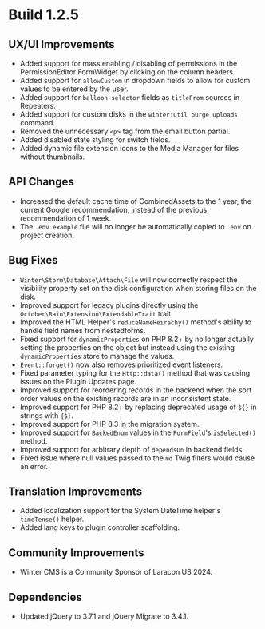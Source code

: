 # Build 1.2.5

## UX/UI Improvements
- Added support for mass enabling / disabling of permissions in the PermissionEditor FormWidget by clicking on the column headers.
- Added support for `allowCustom` in dropdown fields to allow for custom values to be entered by the user.
- Added support for `balloon-selector` fields as `titleFrom` sources in Repeaters.
- Added support for custom disks in the `winter:util purge uploads` command.
- Removed the unnecessary `<p>` tag from the email button partial.
- Added disabled state styling for switch fields.
- Added dynamic file extension icons to the Media Manager for files without thumbnails.

## API Changes
- Increased the default cache time of CombinedAssets to the 1 year, the current Google recommendation, instead of the previous recommendation of 1 week.
- The `.env.example` file will no longer be automatically copied to `.env` on project creation.

## Bug Fixes
- `Winter\Storm\Database\Attach\File` will now correctly respect the visibility property set on the disk configuration when storing files on the disk.
- Improved support for legacy plugins directly using the `October\Rain\Extension\ExtendableTrait` trait.
- Improved the HTML Helper's `reduceNameHeirachy()` method's ability to handle field names from nestedforms.
- Fixed support for `dynamicProperties` on PHP 8.2+ by no longer actually setting the properties on the object but instead using the existing `dynamicProperties` store to manage the values.
- `Event::forget()` now also removes prioritized event listeners.
- Fixed parameter typing for the `Http::data()` method that was causing issues on the Plugin Updates page.
- Improved support for reordering records in the backend when the sort order values on the existing records are in an inconsistent state.
- Improved support for PHP 8.2+ by replacing deprecated usage of `${}` in strings with `{$}`.
- Improved support for PHP 8.3 in the migration system.
- Improved support for `BackedEnum` values in the `FormField`'s `isSelected()` method.
- Improved support for arbitrary depth of `dependsOn` in backend fields.
- Fixed issue where null values passed to the `md` Twig filters would cause an error.

## Translation Improvements
- Added localization support for the System DateTime helper's `timeTense()` helper.
- Added lang keys to plugin controller scaffolding.

## Community Improvements
- Winter CMS is a Community Sponsor of Laracon US 2024.

## Dependencies
- Updated jQuery to 3.7.1 and jQuery Migrate to 3.4.1.
